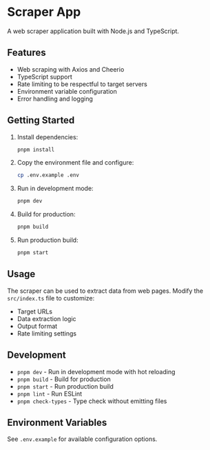# Scraper App

A web scraper application built with Node.js and TypeScript.

## Features

- Web scraping with Axios and Cheerio
- TypeScript support
- Rate limiting to be respectful to target servers
- Environment variable configuration
- Error handling and logging

## Getting Started

1. Install dependencies:

   ```bash
   pnpm install
   ```

2. Copy the environment file and configure:

   ```bash
   cp .env.example .env
   ```

3. Run in development mode:

   ```bash
   pnpm dev
   ```

4. Build for production:

   ```bash
   pnpm build
   ```

5. Run production build:
   ```bash
   pnpm start
   ```

## Usage

The scraper can be used to extract data from web pages. Modify the `src/index.ts` file to customize:

- Target URLs
- Data extraction logic
- Output format
- Rate limiting settings

## Development

- `pnpm dev` - Run in development mode with hot reloading
- `pnpm build` - Build for production
- `pnpm start` - Run production build
- `pnpm lint` - Run ESLint
- `pnpm check-types` - Type check without emitting files

## Environment Variables

See `.env.example` for available configuration options.
